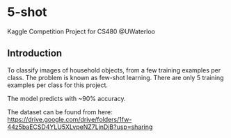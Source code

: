 # 5-shot
Kaggle Competition Project for CS480 @UWaterloo 

## Introduction
To classify images of household objects, from a few training examples per class. The problem is known as few-shot learning. 
There are only 5 training examples per class for this project. 

The model predicts with ~90% accuracy. 

The dataset can be found from here: https://drive.google.com/drive/folders/1fw-44z5baECSD4YLU5XLvpeNZ7LjnDjB?usp=sharing


